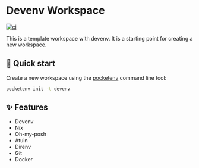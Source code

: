 # Devenv Workspace

[![ci](https://github.com/pocketenv-io/devenv/actions/workflows/ci.yml/badge.svg)](https://github.com/pocketenv-io/devenv/actions/workflows/ci.yml)

This is a template workspace with devenv. It is a starting point for creating a new workspace.

## 🚀 Quick start

Create a new workspace using the [pocketenv](https://github.com/pocketenv-io/pocketenv) command line tool:

```sh
pocketenv init -t devenv
```

## ✨ Features

- Devenv
- Nix
- Oh-my-posh
- Atuin
- Direnv
- Git
- Docker
